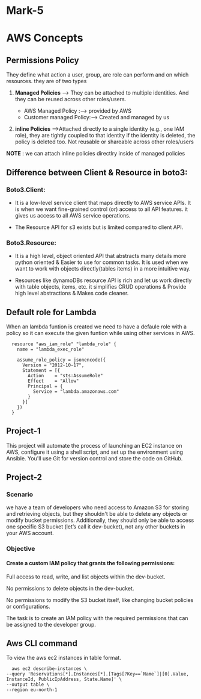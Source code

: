# Mark-5
# AWS Concepts

## Permissions Policy 

They define what action a user, group, are role can perform and on which resources. they are of two types

1) **Managed Policies** --> They can be attached to multiple identities. And they can be reused across other roles/users.

      - AWS Managed Policy :--> provided by AWS
      - Customer managed Policy:--> Created and managed by us
        
2) **inline Policies** -->Attached directly to a single identity (e.g., one IAM role), they are tightly coupled to that identity if the identity is deleted, the policy is deleted too.
Not reusable or shareable across other roles/users

**NOTE** : we can attach inline policies directlry inside of managed policies

## Difference between Client & Resource in boto3:

### Boto3.Client:
- It is a low-level service client that maps directly to AWS service APIs. It is when we want fine-grained control (or) access to all API features. it gives us access to all AWS service operations.

- The Resource API for s3 exists but is limited compared to client API.

### Boto3.Resource:
- It is a high level, object oriented API that abstracts many details more python oriented & Easier to use for common tasks. It is used when we want to work with objects directly(tables items) in a more intuitive way.

- Resources like dynamoDBs resource API is rich and let us work directly with table objects, items, etc. it simplifies CRUD operations & Provide high level abstractions & Makes code cleaner.

## Default role for Lambda
When an lambda funtion is created we need to have a defaule role with a policy so it can execute the given funtion while using other services in AWS.

      resource "aws_iam_role" "lambda_role" {
        name = "lambda_exec_role"
      
        assume_role_policy = jsonencode({
          Version = "2012-10-17",
          Statement = [{
            Action    = "sts:AssumeRole"
            Effect    = "Allow"
            Principal = {
              Service = "lambda.amazonaws.com"
            }
          }]
        })
      }
## Project-1
This project will automate the process of launching an EC2 instance on AWS, configure it using a shell script, and set up the environment using Ansible. You'll use Git for version control and store the code on GitHub.

## Project-2
### Scenario
we have a team of developers who need access to Amazon S3 for storing and retrieving objects, but they shouldn't be able to delete any objects or modify bucket permissions. Additionally, they should only be able to access one specific S3 bucket (let’s call it dev-bucket), not any other buckets in your AWS account.

### Objective
#### Create a custom IAM policy that grants the following permissions:

Full access to read, write, and list objects within the dev-bucket.

No permissions to delete objects in the dev-bucket.

No permissions to modify the S3 bucket itself, like changing bucket policies or configurations.

The task is to create an IAM policy with the required permissions that can be assigned to the developer group.

## Aws CLI command

To view the aws ec2 instances in table format.

      aws ec2 describe-instances \
    --query 'Reservations[*].Instances[*].[Tags[?Key==`Name`]|[0].Value, InstanceId, PublicIpAddress, State.Name]' \
    --output table \
    --region eu-north-1 

